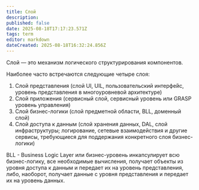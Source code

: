 ```yaml
---
title: Слой
description: 
published: false
date: 2025-08-18T17:17:23.571Z
tags: term
editor: markdown
dateCreated: 2025-08-18T16:32:24.856Z
---
```


Слой — это механизм логического структурирования компонентов.


Наиболее часто встречаются следующие четыре слоя:

1. Слой представления (слой UI, UIL, пользовательский интерфе́йс, уровень представления в многоуровневой архитектуре)
2. Слой приложения (сервисный слой, сервисный уровень или GRASP уровень управления)
3. Слой бизнес-логики (слой предметной области, BLL, доменный слой)
4. Слой доступа к данным (слой хранения данных, DAL, слой инфраструктуры; логирование, сетевые взаимодействия и другие сервисы, требующиеся для поддержания конкретного слоя бизнес-логики)

BLL - Business Logic Layer или бизнес-уровень инкапсулирует всю бизнес-логику, все необходимые вычисления, получает объекты из уровня доступа к данным и передает их на уровень представления, либо, наоборот, получает данные с уровня представления и передает их на уровень данных.